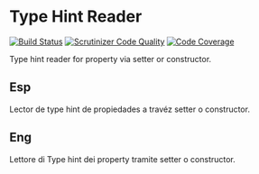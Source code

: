 # Type Hint Reader
[![Build Status](https://travis-ci.org/JamieYnonan/type-hint-reader.svg?branch=master)](https://travis-ci.org/JamieYnonan/type-hint-reader)
[![Scrutinizer Code Quality](https://scrutinizer-ci.com/g/JamieYnonan/type-hint-reader/badges/quality-score.png?b=master)](https://scrutinizer-ci.com/g/JamieYnonan/type-hint-reader/?branch=master)
[![Code Coverage](https://scrutinizer-ci.com/g/JamieYnonan/type-hint-reader/badges/coverage.png?b=master)](https://scrutinizer-ci.com/g/JamieYnonan/type-hint-reader/?branch=master)


Type hint reader for property via setter or constructor.

## Esp
Lector de type hint de propiedades a travéz setter o constructor.

## Eng
Lettore di Type hint dei property tramite setter o constructor.

